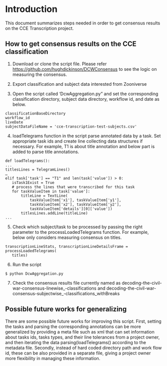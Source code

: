# Introduction
This document summarizes steps needed in order to get consensus results on the CCE Transcription project.

## How to get consensus results on the CCE classification

1) Download or clone the script file.
Please refer https://github.com/hughdickinson/DCWConsensus to see the logic on measuring the consensus.

2) Export classification and subject data interested from Zooniverse

3) Open the script called ‘DcwAggregation.py” and set the corresponding classification directory, subject data directory, workflow id, and date as below.

```
classificationBaseDirectory
workflow_id
liveDate
subjectDataFileName = 'cce-transcription-test-subjects.csv'
```

4) loadTelegrams function in the script parse annotated data by a task. Set appropriate task ids and create line collecting data structures if necessary. For example, T1 is about title annotation and below part is added to parse title annotations.

```
def loadTelegrams():
...
titlesLines = TelegramLines()
…
elif task['task'] == "T1" and len(task['value']) > 0:
   isTask1Exist = True
   # process the lines that were transcribed for this task
   for taskValueItem in task['value']:
       titleLine = TextLine(
           taskValueItem['x1'], taskValueItem['y1'],
           taskValueItem['x2'], taskValueItem['y2'],
           taskValueItem['details'][0]['value'])
       titlesLines.addLine(titleLine)
...
```

5) Check which subject/task to be processed by passing the right parameter to the processLoadedTelegrams function. For example, below only considers measuring consensus on titles.

```
transcriptionLineStats, transcriptionLineDetailsFrame = processLoadedTelegrams(
   titles)
```

6) Run the script
```
$ python DcwAggregation.py
```

7) Check the consensus results file currently named as decoding-the-civil-war-consensus-linewise_-classifications and decoding-the-civil-war-consensus-subjectwise_-classifications_withBreaks


## Possible future works for generalizing
There are some possible future works for improving this script. First, setting the tasks and parsing the corresponding annotations can be more generalized by providing a meta file such as xml that can set information about tasks ids, tasks types, and their line tolerances from a project owner, and then iterating the data parsing(loadTelegrams() according to the metadata file. Secondly, instead of hard coded directory path and work flow id, these can be also provided in a separate file, giving a project owner more flexibility in managing these information.

